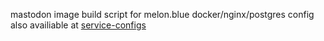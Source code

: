mastodon image build script for melon.blue
docker/nginx/postgres config also availiable at [service-configs](https://github.com/Lori3f6/service-configs)
